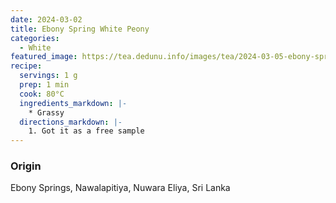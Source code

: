 ```yaml
---
date: 2024-03-02
title: Ebony Spring White Peony
categories:
  - White
featured_image: https://tea.dedunu.info/images/tea/2024-03-05-ebony-springs-white-peony-1.jpg
recipe:
  servings: 1 g
  prep: 1 min
  cook: 80°C
  ingredients_markdown: |-
    * Grassy
  directions_markdown: |-
    1. Got it as a free sample
---
```


### Origin 

Ebony Springs, Nawalapitiya, Nuwara Eliya, Sri Lanka

